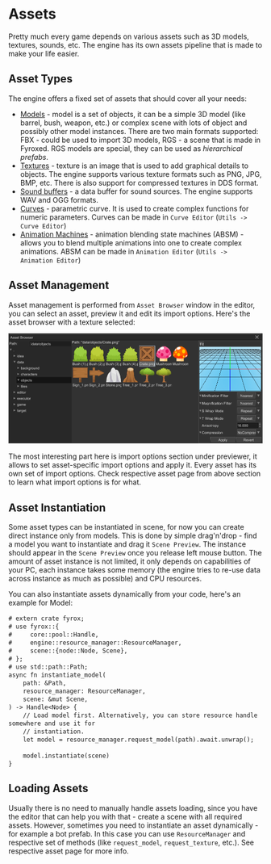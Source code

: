 # Assets

Pretty much every game depends on various assets such as 3D models, textures, sounds, etc. The engine has its own 
assets pipeline that is made to make your life easier. 

## Asset Types

The engine offers a fixed set of assets that should cover all your needs:

- [Models](../resources/model.md) - model is a set of objects, it can be a simple 3D model (like barrel, bush, weapon, 
etc.) or complex scene with lots of object and possibly other model instances. There are two main formats supported:
FBX - could be used to import 3D models, RGS - a scene that is made in Fyroxed. RGS models are special, they can be 
used as _hierarchical prefabs_.
- [Textures](../resources/texture.md) - texture is an image that is used to add graphical details to objects. The
engine supports various texture formats such as PNG, JPG, BMP, etc. There is also support for compressed textures in
DDS format.
- [Sound buffers](../resources/sound.md) - a data buffer for sound sources. The engine supports WAV and OGG formats. 
- [Curves](../resources/curve.md) - parametric curve. It is used to create complex functions for numeric parameters.
Curves can be made in `Curve Editor` (`Utils -> Curve Editor`)
- [Animation Machines](../resources/absm.md) - animation blending state machines (ABSM) - allows you to blend multiple 
animations into one to create complex animations. ABSM can be made in `Animation Editor` (`Utils -> Animation Editor`)

## Asset Management

Asset management is performed from `Asset Browser` window in the editor, you can select an asset, preview it and edit
its import options. Here's the asset browser with a texture selected:

![asset browser](assets.png)

The most interesting part here is import options section under previewer, it allows to set asset-specific import options
and apply it. Every asset has its own set of import options. Check respective asset page from above section to learn
what import options is for what.

## Asset Instantiation

Some asset types can be instantiated in scene, for now you can create direct instance only from models. This
is done by simple drag'n'drop - find a model you want to instantiate and drag it `Scene Preview`. The instance should
appear in the `Scene Preview` once you release left mouse button. The amount of asset instance is not limited, it 
only depends on capabilities of your PC, each instance takes some memory (the engine tries to re-use data across
instance as much as possible) and CPU resources.

You can also instantiate assets dynamically from your code, here's an example for Model:

```rust,no_run,edition2018
# extern crate fyrox;
# use fyrox::{
#     core::pool::Handle,
#     engine::resource_manager::ResourceManager,
#     scene::{node::Node, Scene},
# };
# use std::path::Path;
async fn instantiate_model(
    path: &Path,
    resource_manager: ResourceManager,
    scene: &mut Scene,
) -> Handle<Node> {
    // Load model first. Alternatively, you can store resource handle somewhere and use it for
    // instantiation.
    let model = resource_manager.request_model(path).await.unwrap();

    model.instantiate(scene)
}
```

## Loading Assets

Usually there is no need to manually handle assets loading, since you have the editor that can help you with that - create
a scene with all required assets. However, sometimes you need to instantiate an asset dynamically - for example a
bot prefab. In this case you can use `ResourceManager` and respective set of methods (like `request_model`, 
`request_texture`, etc.). See respective asset page for more info.
